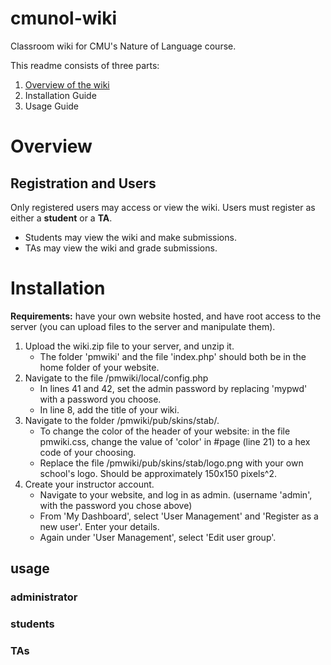 # cmunol-wiki
Classroom wiki for CMU's Nature of Language course. 

This readme consists of three parts:
1. [Overview of the wiki](/cmunol-wiki#Overview)
2. Installation Guide
3. Usage Guide

# Overview
## Registration and Users

Only registered users may access or view the wiki. Users must register as either a **student** or a **TA**.
- Students may view the wiki and make submissions.
- TAs may view the wiki and grade submissions.



# Installation

**Requirements:** have your own website hosted, and have root access to the server (you can upload files to the server and manipulate them).

1. Upload the wiki.zip file to your server, and unzip it. 
    * The folder 'pmwiki' and the file 'index.php' should both be in the home folder of your website.
2. Navigate to the file /pmwiki/local/config.php
    * In lines 41 and 42, set the admin password by replacing 'mypwd' with a password you choose. 
    * In line 8, add the title of your wiki. 
3. Navigate to the folder /pmwiki/pub/skins/stab/.
    * To change the color of the header of your website: in the file pmwiki.css, change the value of 'color' in #page (line 21) to a hex code of your choosing.
    * Replace the file /pmwiki/pub/skins/stab/logo.png with your own school's logo. Should be approximately 150x150 pixels^2. 
4. Create your instructor account.
    * Navigate to your website, and log in as admin. (username 'admin', with the password you chose above)
    * From 'My Dashboard', select 'User Management' and 'Register as a new user'. Enter your details.
    * Again under 'User Management', select 'Edit user group'. 


## usage
### administrator
### students
### TAs
